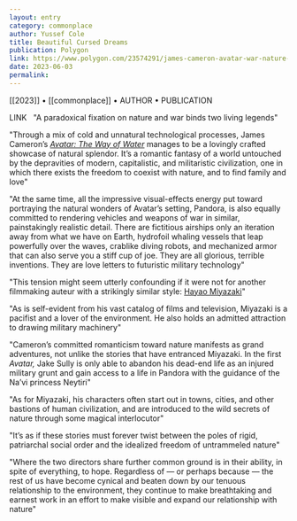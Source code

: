 ```yaml
---
layout: entry
category: commonplace
author: Yussef Cole
title: Beautiful Cursed Dreams
publication: Polygon
link: https://www.polygon.com/23574291/james-cameron-avatar-war-nature-hayao-miyazaki
date: 2023-06-03
permalink:
---
```


[[2023]] • [[commonplace]] • AUTHOR • PUBLICATION

LINK
 
"A paradoxical fixation on nature and war binds two living legends"

"Through a mix of cold and unnatural technological processes, James Cameron’s [*Avatar: The Way of Water*](https://www.polygon.com/23542793/avatar-way-of-water-actors-underwater-motion-capture-making-of) manages to be a lovingly crafted showcase of natural splendor. It’s a romantic fantasy of a world untouched by the depravities of modern, capitalistic, and militaristic civilization, one in which there exists the freedom to coexist with nature, and to find family and love"

"At the same time, all the impressive visual-effects energy put toward portraying the natural wonders of Avatar’s setting, Pandora, is also equally committed to rendering vehicles and weapons of war in similar, painstakingly realistic detail. There are fictitious airships only an iteration away from what we have on Earth, hydrofoil whaling vessels that leap powerfully over the waves, crablike diving robots, and mechanized armor that can also serve you a stiff cup of joe. They are all glorious, terrible inventions. They are love letters to futuristic military technology"

"This tension might seem utterly confounding if it were not for another filmmaking auteur with a strikingly similar style: [Hayao Miyazaki](https://www.polygon.com/animation-cartoons/2020/5/26/21269833/hayao-miyazaki-studio-ghibli-anime-otaku-culture-manga-influences)"

"As is self-evident from his vast catalog of films and television, Miyazaki is a pacifist and a lover of the environment. He also holds an admitted attraction to drawing military machinery"

"Cameron’s committed romanticism toward nature manifests as grand adventures, not unlike the stories that have entranced Miyazaki. In the first *Avatar,* Jake Sully is only able to abandon his dead-end life as an injured military grunt and gain access to a life in Pandora with the guidance of the Na’vi princess Neytiri"

"As for Miyazaki, his characters often start out in towns, cities, and other bastions of human civilization, and are introduced to the wild secrets of nature through some magical interlocutor"

"It’s as if these stories must forever twist between the poles of rigid, patriarchal social order and the idealized freedom of untrammeled nature"

"Where the two directors share further common ground is in their ability, in spite of everything, to hope. Regardless of — or perhaps because — the rest of us have become cynical and beaten down by our tenuous relationship to the environment, they continue to make breathtaking and earnest work in an effort to make visible and expand our relationship with nature"
